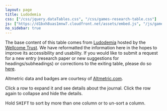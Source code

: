 ```yaml
---
layout: page
title: Ludodemia
css: ["/css/jquery.dataTables.css", "/css/games-research-table.css"]
js: ["https://d1bxh8uas1mnw7.cloudfront.net/assets/embed.js", "/js/games-research-articles.min.js"]
no_sidebar: true
---
```


The base content of this table comes from [Ludodemia](http://ludodemia.pbworks.com/w/page/67607594/Welcome%20to%20Ludodemia) hosted by the [Wellcome Trust](http://www.wellcome.ac.uk/). We have reformatted the information here in the hopes to improve its accessibility and usability. If you would like to submit a request for a new entry (research paper or new suggestions for headings/subheadings) or corrections to the exiting table, please do so [here](/ludodemia/request.html).

Altmetric data and badges are courtesy of [Altmetric.com](http://www.altmetric.com/).

<span class="games-research-timestamp"></span>

<div class="alert alert-info">
<p class="hint">Click a row to expand it and see details about the journal. Click the row again to collapse and hide the details.</p>
<p class="hint">Hold <kbd>SHIFT</kbd> to sort by more than one column or to un-sort a column.</p>
</div>

<table class="games-research articles">
<thead></thead>
<tbody></tbody>
</table>

